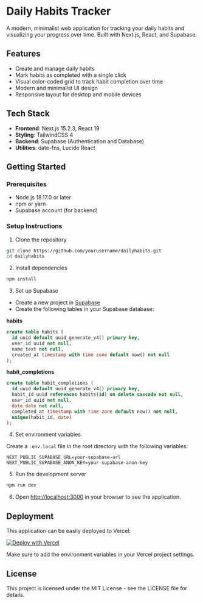 # Daily Habits Tracker

A modern, minimalist web application for tracking your daily habits and visualizing your progress over time. Built with Next.js, React, and Supabase.

## Features

- Create and manage daily habits
- Mark habits as completed with a single click
- Visual color-coded grid to track habit completion over time
- Modern and minimalist UI design
- Responsive layout for desktop and mobile devices

## Tech Stack

- **Frontend**: Next.js 15.2.3, React 19
- **Styling**: TailwindCSS 4
- **Backend**: Supabase (Authentication and Database)
- **Utilities**: date-fns, Lucide React

## Getting Started

### Prerequisites

- Node.js 18.17.0 or later
- npm or yarn
- Supabase account (for backend)

### Setup Instructions

1. Clone the repository

```bash
git clone https://github.com/yourusername/dailyhabits.git
cd dailyhabits
```

2. Install dependencies

```bash
npm install
```

3. Set up Supabase

- Create a new project in [Supabase](https://supabase.com/)
- Create the following tables in your Supabase database:

**habits**
```sql
create table habits (
  id uuid default uuid_generate_v4() primary key,
  user_id uuid not null,
  name text not null,
  created_at timestamp with time zone default now() not null
);
```

**habit_completions**
```sql
create table habit_completions (
  id uuid default uuid_generate_v4() primary key,
  habit_id uuid references habits(id) on delete cascade not null,
  user_id uuid not null,
  date date not null,
  completed_at timestamp with time zone default now() not null,
  unique(habit_id, date)
);
```

4. Set environment variables

Create a `.env.local` file in the root directory with the following variables:

```
NEXT_PUBLIC_SUPABASE_URL=your-supabase-url
NEXT_PUBLIC_SUPABASE_ANON_KEY=your-supabase-anon-key
```

5. Run the development server

```bash
npm run dev
```

6. Open [http://localhost:3000](http://localhost:3000) in your browser to see the application.

## Deployment

This application can be easily deployed to Vercel:

[![Deploy with Vercel](https://vercel.com/button)](https://vercel.com/new/clone?repository-url=https://github.com/yourusername/dailyhabits)

Make sure to add the environment variables in your Vercel project settings.

## License

This project is licensed under the MIT License - see the LICENSE file for details.

